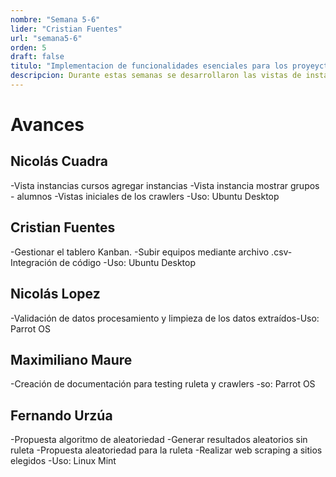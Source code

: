 ```yaml
---
nombre: "Semana 5-6"
lider: "Cristian Fuentes"
url: "semana5-6"
orden: 5
draft: false
titulo: "Implementacion de funcionalidades esenciales para los proyeyctos"
descripcion: Durante estas semanas se desarrollaron las vistas de instancias de curso, algoritmos de aleatoriedad, se integraron procesos de scraping y documentación técnica."
---
```


# Avances

## Nicolás Cuadra
   -Vista instancias cursos agregar instancias​
   -Vista instancia mostrar grupos - alumnos​
   -Vistas iniciales de los crawlers​
   -Uso: Ubuntu Desktop

## Cristian Fuentes
   -Gestionar el tablero Kanban.​
   -Subir equipos mediante archivo .csv​
   -Integración de código​
   -Uso: Ubuntu Desktop

## Nicolás Lopez
   -Validación de datos procesamiento y limpieza de los datos extraídos​
   -Uso: Parrot OS

## Maximiliano Maure
   -Creación de documentación para testing ruleta y crawlers​
   -so: Parrot OS

## Fernando Urzúa
   -Propuesta algoritmo de aleatoriedad​
   -Generar resultados aleatorios sin ruleta​
   -Propuesta aleatoriedad para la ruleta​
   -Realizar web scraping a sitios elegidos​
   -Uso: Linux Mint